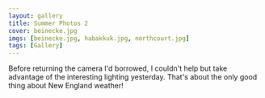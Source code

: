 ```yaml
---
layout: gallery
title: Summer Photos 2
cover: beinecke.jpg
imgs: [beinecke.jpg, habakkuk.jpg, northcourt.jpg]
tags: [Gallery]
---
```


Before returning the camera I'd borrowed, I couldn't help but take advantage of the interesting lighting yesterday. That's about the only good thing about New England weather!